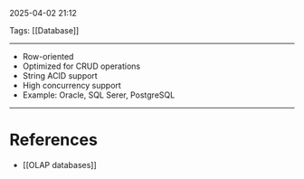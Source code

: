 2025-04-02 21:12

Tags: [[Database]]

---

- Row-oriented
- Optimized for CRUD operations
- String ACID support
- High concurrency support
- Example: Oracle, SQL Serer, PostgreSQL

---
# References
- [[OLAP databases]]